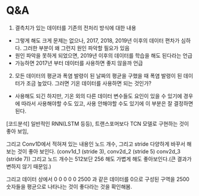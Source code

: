 # Q&A

1. 결측치가 있는 데이터를 기존의 전처리 방식에 대한 내용
 - 그렇게 해도 크게 문제는 없으나, 2017, 2018, 2019년 이후의 데이터 편차가 심하다. 그러한 부분이 왜 그런지 원인 파악할 필요가 있음
 - 원인 파악을 못하게 되었으면, 2019년 이후의 데이터를 학습을 해도 된다라는 언급
 - 가능하면 2017년 부터 데이터를 사용하면 좋지 않을까 언급

2. 모든 데이터의 평균과 폭염 발령이 된 날짜의 평균을 구했을 때 폭염 발령이 된 데이터가 조금 높았다. 그러면 기온 데이터를 사용하면 되는 것인가?

 - 사용해도 되긴 하지만, 기온 외의 다른 데이터 변수들도 요인이 있을 수 있기에 경우에 따라서 사용해야할 수도 있고, 사용 안해야할 수도 있기에 이 부분은 잘 결정하면 된다.


[코드분석]
 일반적인 RNN(LSTM 등등), 트랜스포머보다 TCN 모델로 구현하는 것이 좋아 보임,

그리고 Conv1D에서 적혀져 있는 내용인 노드 개수, 그리고 stride 다양하게 바꾸서 해보는 것이 좋아 보인다.
(conv1d_1 (stride 3), conv2d_2 (stride 5) conv2d_3 (stride 7))
그리고 노드 개수는 512보단 256 해도 가볍게 해도 좋아보인다.(큰 결과가 변하지 않기 때문임.)

그리고 데이터 상에서 0 0 0 0 0 2500 과 같은 데이터를 0으로 구성된 구역을 2500 숫자들을 평균으로 나타나는 것이 좋다라는 것을 확인해봄.